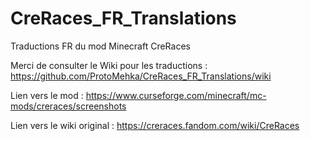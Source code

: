 # CreRaces_FR_Translations
Traductions FR du mod Minecraft CreRaces

Merci de consulter le Wiki pour les traductions :
https://github.com/ProtoMehka/CreRaces_FR_Translations/wiki

Lien vers le mod :
https://www.curseforge.com/minecraft/mc-mods/creraces/screenshots

Lien vers le wiki original :
https://creraces.fandom.com/wiki/CreRaces
